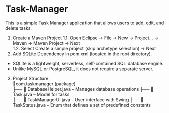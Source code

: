 # Task-Manager
This is a simple Task Manager application that allows users to add, edit, and delete tasks.

1. Create a Maven Project 
 1.1. Open Eclipse → File → New → Project... → Maven → Maven Project → Next  
 1.2. Select Create a simple project (skip archetype selection) → Next  
2. Add SQLite Dependency in pom.xml (located in the root directory).
 - SQLite is a lightweight, serverless, self-contained SQL database engine.  
 - Unlike MySQL or PostgreSQL, it does not require a separate server.  
3. Project Structure:  
📂com.taskmanager (package)  
   ├── 📄 DatabaseHelper.java – Manages database operations 
   ├── 📄 Task.java – Model for tasks  
   ├── 📄 TaskManagerUI.java – User interface with Swing
   ├── 📄 TaskStatus.java – Enum that defines a set of predefined constants  

